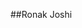 <!--![Anurag's github stats](https://github-readme-stats.vercel.app/api?username=rnkjoshi&count_private=true&show_icons=true&theme=dark)-->
##Ronak Joshi
